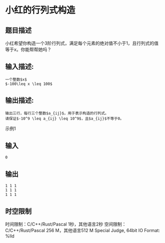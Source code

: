 # 小红的行列式构造

## 题目描述

小红希望你构造一个3阶行列式，满足每个元素的绝对值不小于1，且行列式的值等于$x$。你能帮帮她吗？ 

## 输入描述:
    
    
    一个整数$x$  
    $-100\leq x \leq 100$

## 输出描述:
    
    
    输出三行，每行三个整数$a_{ij}$，用于表示构造的行列式。  
    请保证$-10^9 \leq a_{ij} \leq 10^9$，且$a_{ij}$不等于0。

示例1 

## 输入
    
    
    0

## 输出
    
    
    1 1 1
    1 1 1
    1 1 1


## 时空限制

时间限制：C/C++/Rust/Pascal 1秒，其他语言2秒
空间限制：C/C++/Rust/Pascal 256 M，其他语言512 M
Special Judge, 64bit IO Format: %lld